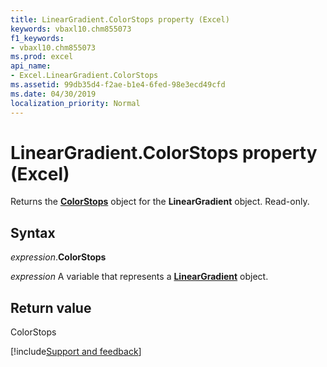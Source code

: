 ```yaml
---
title: LinearGradient.ColorStops property (Excel)
keywords: vbaxl10.chm855073
f1_keywords:
- vbaxl10.chm855073
ms.prod: excel
api_name:
- Excel.LinearGradient.ColorStops
ms.assetid: 99db35d4-f2ae-b1e4-6fed-98e3ecd49cfd
ms.date: 04/30/2019
localization_priority: Normal
---
```



# LinearGradient.ColorStops property (Excel)

Returns the **[ColorStops](Excel.ColorStops.md)** object for the **LinearGradient** object. Read-only.


## Syntax

_expression_.**ColorStops**

_expression_ A variable that represents a **[LinearGradient](Excel.LinearGradient.md)** object.


## Return value

ColorStops




[!include[Support and feedback](~/includes/feedback-boilerplate.md)]